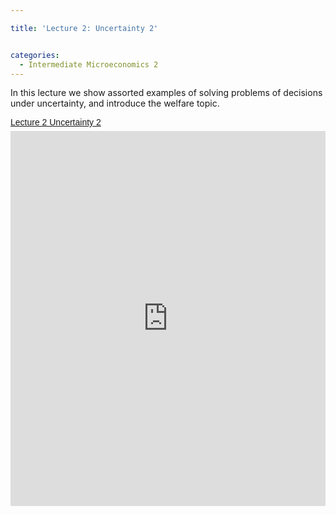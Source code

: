 ```yaml
---

title: 'Lecture 2: Uncertainty 2'


categories:
  - Intermediate Microeconomics 2
---
```

In this lecture we show assorted examples of solving problems of decisions under uncertainty, and introduce the welfare topic.  <p style=" margin: 12px auto 6px auto; font-family: Helvetica,Arial,Sans-serif; font-style: normal; font-variant: normal; font-weight: normal; font-size: 14px; line-height: normal; font-size-adjust: none; font-stretch: normal; -x-system-font: none; display: block;">   <a title="View Lecture 2 Uncertainty 2 on Scribd" href="http://www.scribd.com/doc/125515523/Lecture-2-Uncertainty-2" style="text-decoration: underline;">Lecture 2 Uncertainty 2</a></p><iframe src="http://www.scribd.com/embeds/125515523/content?start_page=1&view_mode=scroll" data-auto-height="false" data-aspect-ratio="undefined" scrolling="no" width="100%" height="600" frameborder="0"></iframe>